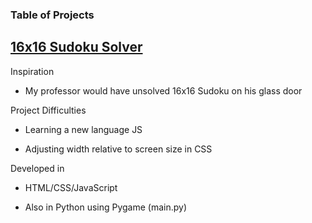 ### Table of Projects

## [16x16 Sudoku Solver](https://steven-phun.github.io/Steven-Phun/16x16-Sudoku-Solver)

Inspiration

- My professor would have unsolved 16x16 Sudoku on his glass door

Project Difficulties

- Learning a new language JS

- Adjusting width relative to screen size in CSS

Developed in

- HTML/CSS/JavaScript

- Also in Python using Pygame (main.py) 
